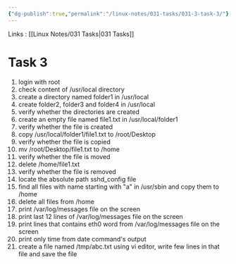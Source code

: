 ```yaml
---
{"dg-publish":true,"permalink":"/linux-notes/031-tasks/031-3-task-3/"}
---
```


Links : [[Linux Notes/031 Tasks\|031 Tasks]]

# Task 3

1. login with root
2. check content of /usr/local directory
3. create a directory named folder1 in /usr/local
4. create folder2, folder3 and folder4 in /usr/local
5. verify whether the directories are created 
6. create an empty file named file1.txt in /usr/local/folder1
7. verify whether the file is created
8. copy /usr/local/folder1/file1.txt to /root/Desktop
9. verify whether the file is copied
10. mv /root/Desktop/file1.txt to /home
11. verify whether the file is moved
12. delete /home/file1.txt
13. verify whether the file is removed
14. locate the absolute path sshd_config file
15. find all files with name starting with "a" in /usr/sbin and copy them to /home
16. delete all files from /home
17. print /var/log/messages file on the screen
18. print last 12 lines of /var/log/messages file on the screen
19. print lines that contains eth0 word from /var/log/messages file on the screen
20. print only time from date command's output
21. create a file named /tmp/abc.txt using vi editor, write few lines in that file and save the file